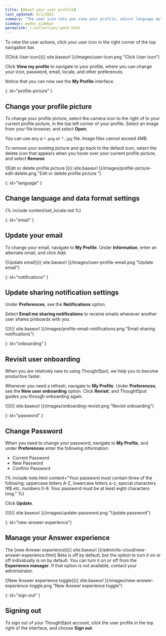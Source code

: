 ```yaml
---
title: [About your user profile]
last_updated: 4/1/2021
summary: "The user icon lets you view your profile, adjust language options, specify notification preferences, revisit onboarding, manage your Answer experience, or sign out of ThoughtSpot."
sidebar: mydoc_sidebar
permalink: /:collection/:path.html
---
```

To view the user actions, click your user icon in the right corner of the top navigation bar.

![Click User icon]({{ site.baseurl }}/images/user-icon.png "Click User icon")

Click **View my profile** to navigate to your profile, where you can change your icon, password, email, locale, and other  preferences.  

Notice that you can now see the **My Profile** interface.

{: id="profile-picture" }
## Change your profile picture

To change your profile picture, select the camera icon to the right of to your current profile picture, in the top left corner of your profile. Select an image from your file browser, and select **Open**.

You can use any a `*.png` or `*.jpg` file. Image files cannot exceed 4MB.

To remove your existing picture and go back to the default icon, select the delete icon that appears when you hover over your current profile picture, and select **Remove**.

![Edit or delete profile picture ]({{ site.baseurl }}/images/profile-picture-edit-delete.png "Edit or delete profile picture ")

{: id="language" }
## Change language and data format settings ##
{% include content/set_locale.md %}

{: id="email" }
## Update your email ##

To change your email, navigate to **My Profile**. Under **Information**, enter an alternate email, and click Add.

![Update email]({{ site.baseurl }}/images/user-profile-email.png "Update email")

{: id="notifications" }
## Update sharing notification settings

Under **Preferences**, see the **Notifications** option.

Select **Email me sharing notifications** to receive emails whenever another user shares pinboards with you.

![]({{ site.baseurl }}/images/profile-email-notifications.png "Email sharing notifications")

{: id="onboarding" }
## Revisit user onboarding ##

When you are relatively new to using ThoughtSpot, we help you to become productive faster.

Whenever you need a refresh, navigate to **My Profile**. Under **Preferences**, see the **New user onboarding** option. Click **Revisit**, and ThoughtSpot guides you through onboarding again.

![]({{ site.baseurl }}/images/onboarding-revisit.png "Revisit onboarding")

{: id="password" }
## Change Password ##

When you need to change your password, navigate to **My Profile**, and under **Preferences** enter the following information:
  - Current Password
  - New Password
  - Confirm Password

  {% include note.html content="Your password must contain three of the following: uppercase letters A-Z, lowercase letters a-z, special characters !#$ etc, numbers 0-9. Your password must be at least eight characters long." %}

Click **Update**.

  ![]({{ site.baseurl }}/images/update-password.png "Update password")

{: id="new-answer-experience"}
## Manage your Answer experience
The [new Answer experience]({{ site.baseurl }}/admin/ts-cloud/new-answer-experience.html) <span class="badge badge-update">Beta</span> is off by default, but the option to turn it on or off individually is on by default. You can turn it on or off from the **Experience manager**.  If that option is not available, contact your administrator.

![New Answer experience toggle]({{ site.baseurl }}/images/new-answer-experience-toggle.png "New Answer experience toggle")

{: id="sign-out" }
## Signing out ##

To sign out of your ThoughtSpot account, click the user profile in the top right of the interface, and choose **Sign out**.
